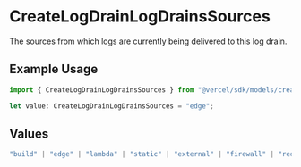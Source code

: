 # CreateLogDrainLogDrainsSources

The sources from which logs are currently being delivered to this log drain.

## Example Usage

```typescript
import { CreateLogDrainLogDrainsSources } from "@vercel/sdk/models/createlogdrainop.js";

let value: CreateLogDrainLogDrainsSources = "edge";
```

## Values

```typescript
"build" | "edge" | "lambda" | "static" | "external" | "firewall" | "redirect"
```